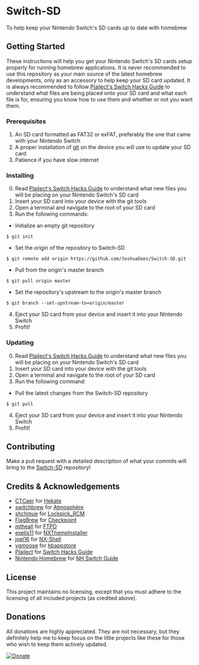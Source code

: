 
# Switch-SD

To help keep your Nintendo Switch's SD cards up to date with homebrew

## Getting Started

These instructions will help you get your Nintendo Switch's SD cards setup properly for running homebrew applications. It is never recommended to use this repository as your main source of the latest homebrew developments, only as an accessory to help keep your SD card updated. It is always recommended to follow [Plailect's Switch Hacks Guide](https://switch.hacks.guide) to understand what files are being placed onto your SD card and what each file is for, ensuring you know how to use them and whether or not you want them.

### Prerequisites

1. An SD card formatted as FAT32 or exFAT, preferably the one that came with your Nintendo Switch
2. A proper installation of [git](https://git-scm.com) on the device you will use to update your SD card
3. Patience if you have slow internet

### Installing

0. Read [Plailect's Switch Hacks Guide](https://switch.hacks.guide) to understand what new files you will be placing on your Nintendo Switch's SD card
1. Insert your SD card into your device with the git tools
2. Open a terminal and navigate to the root of your SD card
3. Run the following commands:
- Initialize an empty git repository
```
$ git init
```
- Set the origin of the repository to Switch-SD
```
$ git remote add origin https://github.com/JoshuaDoes/Switch-SD.git
```
- Pull from the origin's master branch
```
$ git pull origin master
```
- Set the repository's upstream to the origin's master branch
```
$ git branch --set-upstream-to=origin/master
```
4. Eject your SD card from your device and insert it into your Nintendo Switch
5. Profit!

### Updating

0. Read [Plailect's Switch Hacks Guide](https://switch.hacks.guide) to understand what new files you will be placing on your Nintendo Switch's SD card
1. Insert your SD card into your device with the git tools
2. Open a terminal and navigate to the root of your SD card
3. Run the following command:
- Pull the latest changes from the Switch-SD repository
```
$ git pull
```
4. Eject your SD card from your device and insert it into your Nintendo Switch
5. Profit!

## Contributing

Make a pull request with a detailed description of what your commits will bring to the [Switch-SD](https://github.com/JoshuaDoes/Switch-SD) repository!

## Credits & Acknowledgements

- [CTCaer](https://github.com/CTCaer) for [Hekate](https://github.com/CTCaer/Hekate)
- [switchbrew](https://github.com/switchbrew) for [Atmosphère](https://github.com/Atmosphere-NX/Atmosphere)
- [shchmue](https://github.com/shchmue) for [Lockpick_RCM](https://github.com/shchmue/Lockpick_RCM)
- [FlagBrew](https://github.com/FlagBrew) for [Checkpoint](https://github.com/FlagBrew/Checkpoint)
- [mtheall](https://github.com/mtheall) for [FTPD](https://github.com/mtheall/ftpd)
- [exelix11](https://github.com/exelix11) for [NXThemeInstaller](https://github.com/exelix11/SwitchThemeInjector)
- [joel16](https://github.com/joel16) for [NX-Shell](https://github.com/joel16/NX-Shell)
- [vgmoose](https://github.com/vgmoose) for [hbappstore](https://github.com/vgmoose/hb-appstore)
- [Plailect](https://github.com/Plailect) for [Switch Hacks Guide](https://switch.hacks.guide)
- [Nintendo Homebrew](https://github.com/nh-server) for [NH Switch Guide](https://nh-server.github.io)

## License

This project maintains no licensing, except that you must adhere to the licensing of all included projects (as credited above).

## Donations

All donations are highly appreciated. They are not necessary, but they definitely help me to keep focus on the little projects like these for those who wish to keep them actively updated.

[![Donate](https://img.shields.io/badge/Donate-PayPal-green.svg)](https://paypal.me/JoshuaDoes)